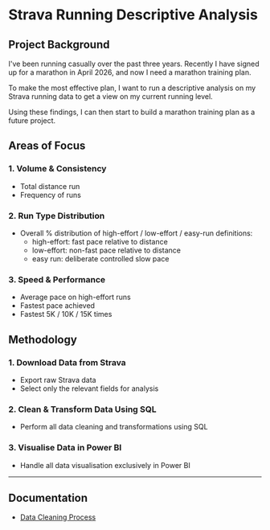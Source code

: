 #  Strava Running Descriptive Analysis

##  Project Background

I've been running casually over the past three years. Recently I have signed up for a marathon in April 2026, and now I need a marathon training plan.

To make the most effective plan, I want to run a descriptive analysis on my Strava running data to get a view on my current running level.

Using these findings, I can then start to build a marathon training plan as a future project.

##  Areas of Focus

### 1. Volume & Consistency
- Total distance run
- Frequency of runs

### 2. Run Type Distribution
- Overall % distribution of high-effort / low-effort / easy-run
  definitions:
    - high-effort: fast pace relative to distance
    - low-effort: non-fast pace relative to distance
    - easy run: deliberate controlled slow pace

### 3. Speed & Performance
- Average pace on high-effort runs
- Fastest pace achieved
- Fastest 5K / 10K / 15K times

##  Methodology

### 1. Download Data from Strava
- Export raw Strava data
- Select only the relevant fields for analysis

### 2. Clean & Transform Data Using SQL
- Perform all data cleaning and transformations using SQL

### 3. Visualise Data in Power BI
- Handle all data visualisation exclusively in Power BI

---

## Documentation

- [Data Cleaning Process](README_strava_data_cleaning.md)
